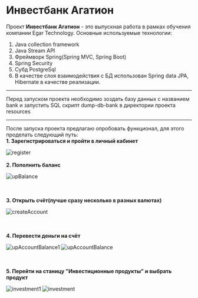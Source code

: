 Инвестбанк Агатион
============

Проект <b>Инвестбанк Агатион</b> - это выпускная работа в рамках обучения компании Egar Technology. 
Основные используемые технологии:
1. Java collection framework
2. Java Stream API  
3. Фреймворк Spring(Spring MVC, Spring Boot) 
4. Spring Security
5. Субд PostgreSql
6. В качестве слоя взаимодействия с БД использован Spring data JPA, Hibernate в качестве реализации.
_________
Перед запуском проекта необходимо зоздать базу данных c названием bank и запустить SQL скрипт dump-db-bank в директории проекта resources
_________
После запуска проекта предлагаю опробовать функционал, для этого проделать следующий путь:<br>
<b>1. Зарегистрироваться и пройти в личный кабинет</b>

![register](https://user-images.githubusercontent.com/92391770/176995171-bf3c76da-03c6-4022-bff5-ad1fc460943c.jpg)
<br>
<br>
<b>2. Пополнить баланс </b>

![upBalance](https://user-images.githubusercontent.com/92391770/176995517-ddd7f369-d8c0-4433-b966-9212f97af2e8.jpg)

<br>
<br>
<b>3. Открыть счёт(лучше сразу несколько в разных валютах)</b>

![createAccount](https://user-images.githubusercontent.com/92391770/176995627-578514a8-18b0-4190-84fd-7673332edc0c.jpg)

<br>
<br>
<b>4. Перевести деньги на счёт </b>

![upAccountBalance1](https://user-images.githubusercontent.com/92391770/176995883-2638804f-a97b-499d-9f9f-de8fd72e0ec1.jpg)
![upAccountBalance](https://user-images.githubusercontent.com/92391770/176995907-b220210f-0fad-4df3-9dd7-518048e8eb2d.jpg)

<br>
<br>
<b>5. Перейти на станицу "Инвестиционные продукты" и выбрать продукт </b>

![investment1](https://user-images.githubusercontent.com/92391770/176996473-c16b83d7-952d-437d-9731-ad70d9960f49.jpg)
![investment](https://user-images.githubusercontent.com/92391770/176996478-2a657792-836d-47d1-899a-cf872d123e13.jpg)





